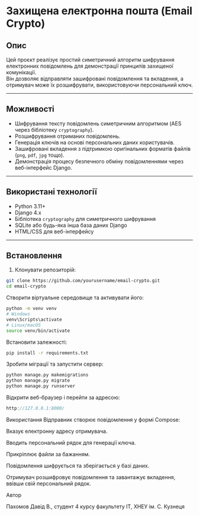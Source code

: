 # Захищена електронна пошта (Email Crypto)

## Опис
Цей проєкт реалізує простий симетричний алгоритм шифрування електронних повідомлень для демонстрації принципів захищеної комунікації.  
Він дозволяє відправляти зашифровані повідомлення та вкладення, а отримувач може їх розшифрувати, використовуючи персональний ключ.

---

## Можливості
- Шифрування тексту повідомлень симетричним алгоритмом (AES через бібліотеку `cryptography`).  
- Розшифрування отриманих повідомлень.  
- Генерація ключів на основі персональних даних користувачів.  
- Зашифровані вкладення з підтримкою оригінальних форматів файлів (`png`, `pdf`, `jpg` тощо).  
- Демонстрація процесу безпечного обміну повідомленнями через веб-інтерфейс Django.

---

## Використані технології
- Python 3.11+  
- Django 4.x  
- Бібліотека `cryptography` для симетричного шифрування  
- SQLite або будь-яка інша база даних Django  
- HTML/CSS для веб-інтерфейсу  

---

## Встановлення

1. Клонувати репозиторій:
```bash
git clone https://github.com/yourusername/email-crypto.git
cd email-crypto
```
Створити віртуальне середовище та активувати його:

```bash
python -m venv venv
# Windows
venv\Scripts\activate
# Linux/macOS
source venv/bin/activate
```
Встановити залежності:

```bash
pip install -r requirements.txt
```
Зробити міграції та запустити сервер:

```bash
python manage.py makemigrations
python manage.py migrate
python manage.py runserver
```
Відкрити веб-браузер і перейти за адресою:

```cpp
http://127.0.0.1:8000/
```
Використання
Відправник створює повідомлення у формі Compose:

Вказує електронну адресу отримувача.

Вводить персональний рядок для генерації ключа.

Прикріплює файли за бажанням.

Повідомлення шифрується та зберігається у базі даних.

Отримувач розшифровує повідомлення та завантажує вкладення, ввівши свій персональний рядок.

Автор

Пахомов Давід В., студент 4 курсу факультету ІТ, ХНЕУ ім. С. Кузнеця